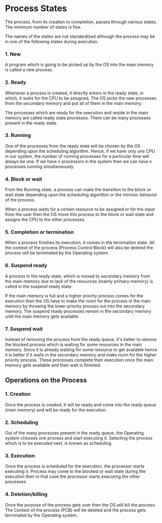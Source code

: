 # Process States

The process, from its creation to completion, passes through various states. The minimum number of states is five.

The names of the states are not standardized although the process may be in one of the following states during execution.

### 1. New

A program which is going to be picked up by the OS into the main memory is called a new process.


### 2. Ready
Whenever a process is created, it directly enters in the ready state, in which, it waits for the CPU to be assigned. The OS picks the new processes from the secondary memory and put all of them in the main memory.

The processes which are ready for the execution and reside in the main memory are called ready state processes. There can be many processes present in the ready state.

### 3. Running
One of the processes from the ready state will be chosen by the OS depending upon the scheduling algorithm. Hence, if we have only one CPU in our system, the number of running processes for a particular time will always be one. If we have n processors in the system then we can have n processes running simultaneously.

### 4. Block or wait
From the Running state, a process can make the transition to the block or wait state depending upon the scheduling algorithm or the intrinsic behavior of the process.

When a process waits for a certain resource to be assigned or for the input from the user then the OS move this process to the block or wait state and assigns the CPU to the other processes.

### 5. Completion or termination
When a process finishes its execution, it comes in the termination state. All the context of the process (Process Control Block) will also be deleted the process will be terminated by the Operating system.

### 6. Suspend ready
A process in the ready state, which is moved to secondary memory from the main memory due to lack of the resources (mainly primary memory) is called in the suspend ready state.

If the main memory is full and a higher priority process comes for the execution then the OS have to make the room for the process in the main memory by throwing the lower priority process out into the secondary memory. The suspend ready processes remain in the secondary memory until the main memory gets available.

### 7. Suspend wait
Instead of removing the process from the ready queue, it's better to remove the blocked process which is waiting for some resources in the main memory. Since it is already waiting for some resource to get available hence it is better if it waits in the secondary memory and make room for the higher priority process. These processes complete their execution once the main memory gets available and their wait is finished.


## Operations on the Process
### 1. Creation
Once the process is created, it will be ready and come into the ready queue (main memory) and will be ready for the execution.

### 2. Scheduling
Out of the many processes present in the ready queue, the Operating system chooses one process and start executing it. Selecting the process which is to be executed next, is known as scheduling.

### 3. Execution
Once the process is scheduled for the execution, the processor starts executing it. Process may come to the blocked or wait state during the execution then in that case the processor starts executing the other processes.

### 4. Deletion/killing
Once the purpose of the process gets over then the OS will kill the process. The Context of the process (PCB) will be deleted and the process gets terminated by the Operating system.

